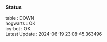 ### Status


table : DOWN  
hogwarts : OK  
icy-bot : OK  
Latest Update : 2024-06-19 23:08:45.363496
